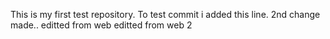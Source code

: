 This is my first test repository.
To test commit i added this line.
2nd change made..
editted from web
editted from web 2
